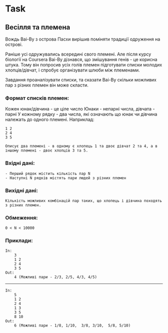 # Task

## Весілля та племена

Вождь Ваі-Ву з острова Пасхи вирішив поміняти традиції одруження на острові.

Раніше усі одружувались всередині свого племені.  Але після курсу біології на Coursera Ваі-Ву дізнався, що змішування генів - це корисна штука.  Тому він попросив усіх голів племен підготувати списки молодих хлопців/дівчат, і спробує організувати шлюби між племенами.

Завдання проаналізувати списки, та сказати Ваі-Ву скільки можливих пар з різних племен він може скласти.

### Формат списків племен:
Кожен юнак/дівчина - це ціле число
Юнаки - непарні числа, дівчата - парні
У кожному рядку - два числа, які означають що юнак чи дівчина належать до одного племені.  Наприклад:
	
	1 2
	2 4
	3 5

	Описує два племені - в одному є хлопець 1 та двоє дівчат 2 та 4, а в іншому племені - двоє хлопців 3 та 5.

### Вхідні дані:
	- Перший рядок містить кількість пар N
	- Наступні N рядків містять пари людей з різних племен

### Вихідні дані:
	Кількість можливих комбінацій пар таких, що хлопець і дівчина походять з різних племен.

### Обмеження:
	0 < N < 10000
### Приклади:

	In:
		3
		1 2
		2 4
		3 5
	Out:
		4 (Можливі пари - 2/3, 2/5, 4/3, 4/5)
---
	In:
		5
		1 2
		2 4
		1 3
		3 5
		8 10
	Out:
		6 (Можливі пари - 1/8, 1/10,  3/8, 3/10,  5/8, 5/10)
